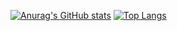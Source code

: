 [![Anurag's GitHub stats](https://github-readme-stats.vercel.app/api?username=RainChain-Zero&count_private=true)](https://github.com/anuraghazra/github-readme-stats)
[![Top Langs](https://github-readme-stats.vercel.app/api/top-langs/?username=RainChain-Zero&layout=compact)](https://github.com/anuraghazra/github-readme-stats)
